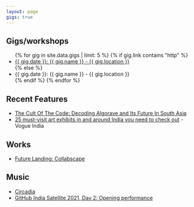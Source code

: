 ```yaml
---
layout: page
gigs: true
---
```

<div class="col-md-8">
    <h2>Gigs/workshops</h2>
  <ul>
    {% for gig in site.data.gigs | limit: 5 %}
      {% if gig.link contains "http" %}
      <li><a href="{{ gig.link }}">{{ gig.date }}: {{ gig.name }} - {{ gig.location }}</a></li>
      {% else %}
      <li>{{ gig.date }}: {{ gig.name }} - {{ gig.location }}</li>
      {% endif %}
    {% endfor %}
  </ul>
  <h2>Recent Features</h2>
  <ul>
    <li><a href="https://www.thewildcity.com/features/18650-the-cult-of-the-code-decoding-algorave-its-future-in-south-asia">The Cult Of The Code: Decoding Algorave and Its Future In South Asia</a></li>
    <li><a href="https://www.vogue.in/culture-and-living/content/25-must-visit-art-exhibits-in-and-around-india-you-need-to-check-out">25 must-visit art exhibits in and around India you need to check out</a> - Vogue India</li>
  </ul>
  <h2>Works</h2>
  <ul>
    <li><a href="http://futurelanding.serendipityartsvirtual.com/abhinaykhoparzi">Future Landing: Collabscape</a></li>
  </ul>
  <h2>Music</h2>
  <ul>
    <li><a href="https://khoparzi.bandcamp.com/album/circadia">Circadia</a></li>
    <li><a href="https://youtu.be/C0fIfrlbcfo">GitHub India Satellite 2021, Day 2: Opening performance</a></li>
  </ul>
</div>

